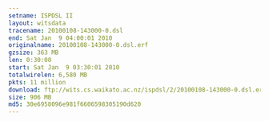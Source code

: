 ```yaml
---
setname: ISPDSL II
layout: witsdata
tracename: 20100108-143000-0.dsl
end: Sat Jan  9 04:00:01 2010
originalname: 20100108-143000-0.dsl.erf
gzsize: 363 MB
len: 0:30:00
start: Sat Jan  9 03:30:01 2010
totalwirelen: 6,580 MB
pkts: 11 million
download: ftp://wits.cs.waikato.ac.nz/ispdsl/2/20100108-143000-0.dsl.erf.gz
size: 906 MB
md5: 30e6958096e981f6606598305190d620
---
```

